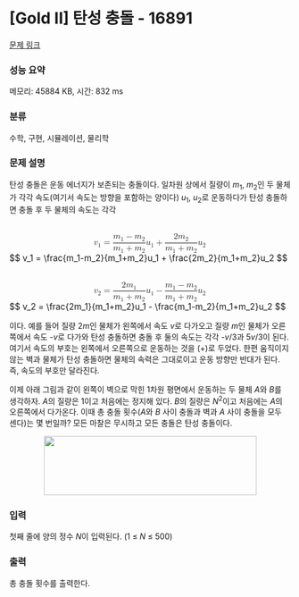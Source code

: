 # [Gold II] 탄성 충돌 - 16891 

[문제 링크](https://www.acmicpc.net/problem/16891) 

### 성능 요약

메모리: 45884 KB, 시간: 832 ms

### 분류

수학, 구현, 시뮬레이션, 물리학

### 문제 설명

<p>탄성 충돌은 운동 에너지가 보존되는 충돌이다. 일차원 상에서 질량이 <em>m</em><sub>1</sub>, <em>m</em><sub>2</sub>인 두 물체가 각각 속도(여기서 속도는 방향을 포함하는 양이다) <em>u</em><sub>1</sub>, <em>u</em><sub>2</sub>로 운동하다가 탄성 충돌하면 충돌 후 두 물체의 속도는 각각</p>

<p><mjx-container class="MathJax" jax="CHTML" display="true" style="font-size: 109%; position: relative;"> <mjx-math display="true" class="MJX-TEX" aria-hidden="true" style="margin-left: 0px; margin-right: 0px;"><mjx-msub><mjx-mi class="mjx-i"><mjx-c class="mjx-c1D463 TEX-I"></mjx-c></mjx-mi><mjx-script style="vertical-align: -0.15em;"><mjx-mn class="mjx-n" size="s"><mjx-c class="mjx-c31"></mjx-c></mjx-mn></mjx-script></mjx-msub><mjx-mo class="mjx-n" space="4"><mjx-c class="mjx-c3D"></mjx-c></mjx-mo><mjx-mfrac space="4"><mjx-frac type="d"><mjx-num><mjx-nstrut type="d"></mjx-nstrut><mjx-mrow><mjx-msub><mjx-mi class="mjx-i"><mjx-c class="mjx-c1D45A TEX-I"></mjx-c></mjx-mi><mjx-script style="vertical-align: -0.15em;"><mjx-mn class="mjx-n" size="s"><mjx-c class="mjx-c31"></mjx-c></mjx-mn></mjx-script></mjx-msub><mjx-mo class="mjx-n" space="3"><mjx-c class="mjx-c2212"></mjx-c></mjx-mo><mjx-msub space="3"><mjx-mi class="mjx-i"><mjx-c class="mjx-c1D45A TEX-I"></mjx-c></mjx-mi><mjx-script style="vertical-align: -0.15em;"><mjx-mn class="mjx-n" size="s"><mjx-c class="mjx-c32"></mjx-c></mjx-mn></mjx-script></mjx-msub></mjx-mrow></mjx-num><mjx-dbox><mjx-dtable><mjx-line type="d"></mjx-line><mjx-row><mjx-den><mjx-dstrut type="d"></mjx-dstrut><mjx-mrow><mjx-msub><mjx-mi class="mjx-i"><mjx-c class="mjx-c1D45A TEX-I"></mjx-c></mjx-mi><mjx-script style="vertical-align: -0.15em;"><mjx-mn class="mjx-n" size="s"><mjx-c class="mjx-c31"></mjx-c></mjx-mn></mjx-script></mjx-msub><mjx-mo class="mjx-n" space="3"><mjx-c class="mjx-c2B"></mjx-c></mjx-mo><mjx-msub space="3"><mjx-mi class="mjx-i"><mjx-c class="mjx-c1D45A TEX-I"></mjx-c></mjx-mi><mjx-script style="vertical-align: -0.15em;"><mjx-mn class="mjx-n" size="s"><mjx-c class="mjx-c32"></mjx-c></mjx-mn></mjx-script></mjx-msub></mjx-mrow></mjx-den></mjx-row></mjx-dtable></mjx-dbox></mjx-frac></mjx-mfrac><mjx-msub><mjx-mi class="mjx-i"><mjx-c class="mjx-c1D462 TEX-I"></mjx-c></mjx-mi><mjx-script style="vertical-align: -0.15em;"><mjx-mn class="mjx-n" size="s"><mjx-c class="mjx-c31"></mjx-c></mjx-mn></mjx-script></mjx-msub><mjx-mo class="mjx-n" space="3"><mjx-c class="mjx-c2B"></mjx-c></mjx-mo><mjx-mfrac space="3"><mjx-frac type="d"><mjx-num><mjx-nstrut type="d"></mjx-nstrut><mjx-mrow><mjx-mn class="mjx-n"><mjx-c class="mjx-c32"></mjx-c></mjx-mn><mjx-msub><mjx-mi class="mjx-i"><mjx-c class="mjx-c1D45A TEX-I"></mjx-c></mjx-mi><mjx-script style="vertical-align: -0.15em;"><mjx-mn class="mjx-n" size="s"><mjx-c class="mjx-c32"></mjx-c></mjx-mn></mjx-script></mjx-msub></mjx-mrow></mjx-num><mjx-dbox><mjx-dtable><mjx-line type="d"></mjx-line><mjx-row><mjx-den><mjx-dstrut type="d"></mjx-dstrut><mjx-mrow><mjx-msub><mjx-mi class="mjx-i"><mjx-c class="mjx-c1D45A TEX-I"></mjx-c></mjx-mi><mjx-script style="vertical-align: -0.15em;"><mjx-mn class="mjx-n" size="s"><mjx-c class="mjx-c31"></mjx-c></mjx-mn></mjx-script></mjx-msub><mjx-mo class="mjx-n" space="3"><mjx-c class="mjx-c2B"></mjx-c></mjx-mo><mjx-msub space="3"><mjx-mi class="mjx-i"><mjx-c class="mjx-c1D45A TEX-I"></mjx-c></mjx-mi><mjx-script style="vertical-align: -0.15em;"><mjx-mn class="mjx-n" size="s"><mjx-c class="mjx-c32"></mjx-c></mjx-mn></mjx-script></mjx-msub></mjx-mrow></mjx-den></mjx-row></mjx-dtable></mjx-dbox></mjx-frac></mjx-mfrac><mjx-msub><mjx-mi class="mjx-i"><mjx-c class="mjx-c1D462 TEX-I"></mjx-c></mjx-mi><mjx-script style="vertical-align: -0.15em;"><mjx-mn class="mjx-n" size="s"><mjx-c class="mjx-c32"></mjx-c></mjx-mn></mjx-script></mjx-msub></mjx-math><mjx-assistive-mml unselectable="on" display="block"><math xmlns="http://www.w3.org/1998/Math/MathML" display="block"><msub><mi>v</mi><mn>1</mn></msub><mo>=</mo><mfrac><mrow><msub><mi>m</mi><mn>1</mn></msub><mo>−</mo><msub><mi>m</mi><mn>2</mn></msub></mrow><mrow><msub><mi>m</mi><mn>1</mn></msub><mo>+</mo><msub><mi>m</mi><mn>2</mn></msub></mrow></mfrac><msub><mi>u</mi><mn>1</mn></msub><mo>+</mo><mfrac><mrow><mn>2</mn><msub><mi>m</mi><mn>2</mn></msub></mrow><mrow><msub><mi>m</mi><mn>1</mn></msub><mo>+</mo><msub><mi>m</mi><mn>2</mn></msub></mrow></mfrac><msub><mi>u</mi><mn>2</mn></msub></math></mjx-assistive-mml><span aria-hidden="true" class="no-mathjax mjx-copytext">$$ v_1 = \frac{m_1-m_2}{m_1+m_2}u_1 + \frac{2m_2}{m_1+m_2}u_2 $$</span> </mjx-container></p>

<p><mjx-container class="MathJax" jax="CHTML" display="true" style="font-size: 109%; position: relative;"> <mjx-math display="true" class="MJX-TEX" aria-hidden="true" style="margin-left: 0px; margin-right: 0px;"><mjx-msub><mjx-mi class="mjx-i"><mjx-c class="mjx-c1D463 TEX-I"></mjx-c></mjx-mi><mjx-script style="vertical-align: -0.15em;"><mjx-mn class="mjx-n" size="s"><mjx-c class="mjx-c32"></mjx-c></mjx-mn></mjx-script></mjx-msub><mjx-mo class="mjx-n" space="4"><mjx-c class="mjx-c3D"></mjx-c></mjx-mo><mjx-mfrac space="4"><mjx-frac type="d"><mjx-num><mjx-nstrut type="d"></mjx-nstrut><mjx-mrow><mjx-mn class="mjx-n"><mjx-c class="mjx-c32"></mjx-c></mjx-mn><mjx-msub><mjx-mi class="mjx-i"><mjx-c class="mjx-c1D45A TEX-I"></mjx-c></mjx-mi><mjx-script style="vertical-align: -0.15em;"><mjx-mn class="mjx-n" size="s"><mjx-c class="mjx-c31"></mjx-c></mjx-mn></mjx-script></mjx-msub></mjx-mrow></mjx-num><mjx-dbox><mjx-dtable><mjx-line type="d"></mjx-line><mjx-row><mjx-den><mjx-dstrut type="d"></mjx-dstrut><mjx-mrow><mjx-msub><mjx-mi class="mjx-i"><mjx-c class="mjx-c1D45A TEX-I"></mjx-c></mjx-mi><mjx-script style="vertical-align: -0.15em;"><mjx-mn class="mjx-n" size="s"><mjx-c class="mjx-c31"></mjx-c></mjx-mn></mjx-script></mjx-msub><mjx-mo class="mjx-n" space="3"><mjx-c class="mjx-c2B"></mjx-c></mjx-mo><mjx-msub space="3"><mjx-mi class="mjx-i"><mjx-c class="mjx-c1D45A TEX-I"></mjx-c></mjx-mi><mjx-script style="vertical-align: -0.15em;"><mjx-mn class="mjx-n" size="s"><mjx-c class="mjx-c32"></mjx-c></mjx-mn></mjx-script></mjx-msub></mjx-mrow></mjx-den></mjx-row></mjx-dtable></mjx-dbox></mjx-frac></mjx-mfrac><mjx-msub><mjx-mi class="mjx-i"><mjx-c class="mjx-c1D462 TEX-I"></mjx-c></mjx-mi><mjx-script style="vertical-align: -0.15em;"><mjx-mn class="mjx-n" size="s"><mjx-c class="mjx-c31"></mjx-c></mjx-mn></mjx-script></mjx-msub><mjx-mo class="mjx-n" space="3"><mjx-c class="mjx-c2212"></mjx-c></mjx-mo><mjx-mfrac space="3"><mjx-frac type="d"><mjx-num><mjx-nstrut type="d"></mjx-nstrut><mjx-mrow><mjx-msub><mjx-mi class="mjx-i"><mjx-c class="mjx-c1D45A TEX-I"></mjx-c></mjx-mi><mjx-script style="vertical-align: -0.15em;"><mjx-mn class="mjx-n" size="s"><mjx-c class="mjx-c31"></mjx-c></mjx-mn></mjx-script></mjx-msub><mjx-mo class="mjx-n" space="3"><mjx-c class="mjx-c2212"></mjx-c></mjx-mo><mjx-msub space="3"><mjx-mi class="mjx-i"><mjx-c class="mjx-c1D45A TEX-I"></mjx-c></mjx-mi><mjx-script style="vertical-align: -0.15em;"><mjx-mn class="mjx-n" size="s"><mjx-c class="mjx-c32"></mjx-c></mjx-mn></mjx-script></mjx-msub></mjx-mrow></mjx-num><mjx-dbox><mjx-dtable><mjx-line type="d"></mjx-line><mjx-row><mjx-den><mjx-dstrut type="d"></mjx-dstrut><mjx-mrow><mjx-msub><mjx-mi class="mjx-i"><mjx-c class="mjx-c1D45A TEX-I"></mjx-c></mjx-mi><mjx-script style="vertical-align: -0.15em;"><mjx-mn class="mjx-n" size="s"><mjx-c class="mjx-c31"></mjx-c></mjx-mn></mjx-script></mjx-msub><mjx-mo class="mjx-n" space="3"><mjx-c class="mjx-c2B"></mjx-c></mjx-mo><mjx-msub space="3"><mjx-mi class="mjx-i"><mjx-c class="mjx-c1D45A TEX-I"></mjx-c></mjx-mi><mjx-script style="vertical-align: -0.15em;"><mjx-mn class="mjx-n" size="s"><mjx-c class="mjx-c32"></mjx-c></mjx-mn></mjx-script></mjx-msub></mjx-mrow></mjx-den></mjx-row></mjx-dtable></mjx-dbox></mjx-frac></mjx-mfrac><mjx-msub><mjx-mi class="mjx-i"><mjx-c class="mjx-c1D462 TEX-I"></mjx-c></mjx-mi><mjx-script style="vertical-align: -0.15em;"><mjx-mn class="mjx-n" size="s"><mjx-c class="mjx-c32"></mjx-c></mjx-mn></mjx-script></mjx-msub></mjx-math><mjx-assistive-mml unselectable="on" display="block"><math xmlns="http://www.w3.org/1998/Math/MathML" display="block"><msub><mi>v</mi><mn>2</mn></msub><mo>=</mo><mfrac><mrow><mn>2</mn><msub><mi>m</mi><mn>1</mn></msub></mrow><mrow><msub><mi>m</mi><mn>1</mn></msub><mo>+</mo><msub><mi>m</mi><mn>2</mn></msub></mrow></mfrac><msub><mi>u</mi><mn>1</mn></msub><mo>−</mo><mfrac><mrow><msub><mi>m</mi><mn>1</mn></msub><mo>−</mo><msub><mi>m</mi><mn>2</mn></msub></mrow><mrow><msub><mi>m</mi><mn>1</mn></msub><mo>+</mo><msub><mi>m</mi><mn>2</mn></msub></mrow></mfrac><msub><mi>u</mi><mn>2</mn></msub></math></mjx-assistive-mml><span aria-hidden="true" class="no-mathjax mjx-copytext">$$ v_2 = \frac{2m_1}{m_1+m_2}u_1 - \frac{m_1-m_2}{m_1+m_2}u_2 $$</span> </mjx-container></p>

<p>이다. 예를 들어 질량 2<em>m</em>인 물체가 왼쪽에서 속도 <em>v</em>로 다가오고 질량 <em>m</em>인 물체가 오른쪽에서 속도 -<em>v</em>로 다가와 탄성 충돌하면 충돌 후 둘의 속도는 각각 -<em>v</em>/3과 5<em>v</em>/3이 된다. 여기서 속도의 부호는 왼쪽에서 오른쪽으로 운동하는 것을 (+)로 두었다. 한편 움직이지 않는 벽과 물체가 탄성 충돌하면 물체의 속력은 그대로이고 운동 방향만 반대가 된다. 즉, 속도의 부호만 달라진다.</p>

<p>이제 아래 그림과 같이 왼쪽이 벽으로 막힌 1차원 평면에서 운동하는 두 물체 <em>A</em>와 <em>B</em>를 생각하자. <em>A</em>의 질량은 1이고 처음에는 정지해 있다. <em>B</em>의 질량은 <em>N</em><sup>2</sup>이고 처음에는 <em>A</em>의 오른쪽에서 다가온다. 이때 총 충돌 횟수(<em>A</em>와 <em>B</em> 사이 충돌과 벽과 <em>A</em> 사이 충돌을 모두 센다)는 몇 번일까? 모든 마찰은 무시하고 모든 충돌은 탄성 충돌이다.</p>

<p style="text-align: center;"><img alt="" src="https://upload.acmicpc.net/75f093d5-c232-4bc2-bbe2-018afbf963a4/-/preview/" style="width: 381px; height: 106px;"></p>

### 입력 

 <p>첫째 줄에 양의 정수 <em>N</em>이 입력된다. (1 ≤ <em>N</em> ≤ 500)</p>

### 출력 

 <p>총 충돌 횟수를 출력한다.</p>

